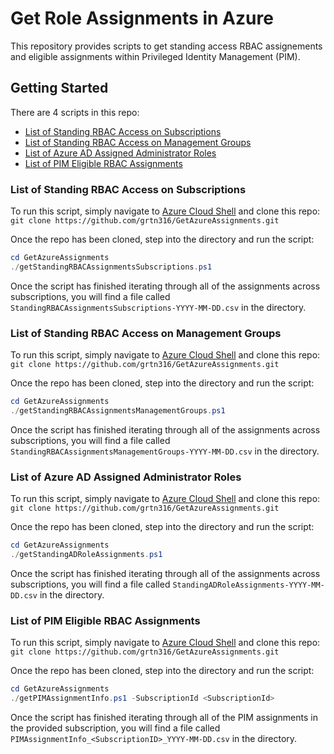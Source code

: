 # Get Role Assignments in Azure

This repository provides scripts to get standing access RBAC assignements and eligible assignments within Privileged Identity Management (PIM).

## Getting Started

There are 4 scripts in this repo:

- [List of Standing RBAC Access on Subscriptions](./getStandingRBACAssignmentsSubscriptions.ps1)
- [List of Standing RBAC Access on Management Groups](./getStandingRBACAssignmentsManagementGroups.ps1)
- [List of Azure AD Assigned Administrator Roles](./getStandingADRoleAssignments.ps1)
- [List of PIM Eligible RBAC Assignments](./getPIMAssignmentInfo.ps1)

### List of Standing RBAC Access on Subscriptions

To run this script, simply navigate to [Azure Cloud Shell](https://shell.azure.com) and clone this repo: `git clone https://github.com/grtn316/GetAzureAssignments.git`

Once the repo has been cloned, step into the directory and run the script:
```powershell
cd GetAzureAssignments
./getStandingRBACAssignmentsSubscriptions.ps1
```

Once the script has finished iterating through all of the assignments across subscriptions, you will find a file called `StandingRBACAssignmentsSubscriptions-YYYY-MM-DD.csv` in the directory.

### List of Standing RBAC Access on Management Groups

To run this script, simply navigate to [Azure Cloud Shell](https://shell.azure.com) and clone this repo: `git clone https://github.com/grtn316/GetAzureAssignments.git`

Once the repo has been cloned, step into the directory and run the script:
```powershell
cd GetAzureAssignments
./getStandingRBACAssignmentsManagementGroups.ps1
```

Once the script has finished iterating through all of the assignments across subscriptions, you will find a file called `StandingRBACAssignmentsManagementGroups-YYYY-MM-DD.csv` in the directory.

### List of Azure AD Assigned Administrator Roles

To run this script, simply navigate to [Azure Cloud Shell](https://shell.azure.com) and clone this repo: `git clone https://github.com/grtn316/GetAzureAssignments.git`

Once the repo has been cloned, step into the directory and run the script:
```powershell
cd GetAzureAssignments
./getStandingADRoleAssignments.ps1
```

Once the script has finished iterating through all of the assignments across subscriptions, you will find a file called `StandingADRoleAssignments-YYYY-MM-DD.csv` in the directory.

### List of PIM Eligible RBAC Assignments

To run this script, simply navigate to [Azure Cloud Shell](https://shell.azure.com) and clone this repo: `git clone https://github.com/grtn316/GetAzureAssignments.git`

Once the repo has been cloned, step into the directory and run the script:
```powershell
cd GetAzureAssignments
./getPIMAssignmentInfo.ps1 -SubscriptionId <SubscriptionId>
```

Once the script has finished iterating through all of the PIM assignments in the provided subscription, you will find a file called `PIMAssignmentInfo_<SubscriptionID>_YYYY-MM-DD.csv` in the directory.